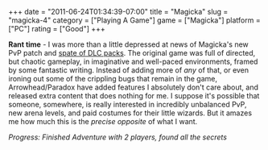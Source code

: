 +++
date = "2011-06-24T01:34:39-07:00"
title = "Magicka"
slug = "magicka-4"
category = ["Playing A Game"]
game = ["Magicka"]
platform = ["PC"]
rating = ["Good"]
+++

<b>Rant time</b> - I was more than a little depressed at news of Magicka's new PvP patch and <a href="http://store.steampowered.com/news/5707/">spate of DLC packs</a>.  The original game was full of directed, but chaotic gameplay, in imaginative and well-paced environments, framed by some fantastic writing.  Instead of adding more of <i>any</i> of that, or even ironing out some of the crippling bugs that remain in the game, Arrowhead/Paradox have added features I absolutely don't care about, and released extra content that does nothing for me.  I suppose it's possible that someone, somewhere, is really interested in incredibly unbalanced PvP, new arena levels, and paid costumes for their little wizards.  But it amazes me how much this is the <i>precise opposite</i> of what I want.

<i>Progress: Finished Adventure with 2 players, found all the secrets</i>